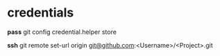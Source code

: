 credentials
===========
**pass**
git config credential.helper store

**ssh**
git remote set-url origin git@github.com:\<Username>/\<Project>.git